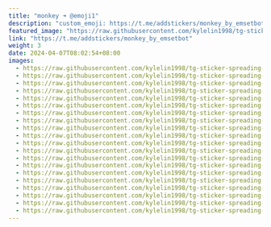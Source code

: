 ```yaml
---
title: "monkey ➜ @emoji1"
description: "custom_emoji: https://t.me/addstickers/monkey_by_emsetbot"
featured_image: "https://raw.githubusercontent.com/kylelin1998/tg-sticker-spreading-worldwide-images/main/img/9b97bac3-1bba-454f-975e-707f7c495e11.jpg"
link: "https://t.me/addstickers/monkey_by_emsetbot"
weight: 3
date: 2024-04-07T08:02:54+08:00
images:
  - https://raw.githubusercontent.com/kylelin1998/tg-sticker-spreading-worldwide-images/main/img/9b97bac3-1bba-454f-975e-707f7c495e11.jpg
  - https://raw.githubusercontent.com/kylelin1998/tg-sticker-spreading-worldwide-images/main/img/7b30e036-daac-47a8-b0e0-dd388e5e09c0.jpg
  - https://raw.githubusercontent.com/kylelin1998/tg-sticker-spreading-worldwide-images/main/img/8a3f57e4-f2db-411b-a621-018df6aa4b89.jpg
  - https://raw.githubusercontent.com/kylelin1998/tg-sticker-spreading-worldwide-images/main/img/aeba71b9-6004-437b-8dbd-a75799a3fcdc.jpg
  - https://raw.githubusercontent.com/kylelin1998/tg-sticker-spreading-worldwide-images/main/img/5847701d-a2bc-47ff-8880-3f8d7acc4492.jpg
  - https://raw.githubusercontent.com/kylelin1998/tg-sticker-spreading-worldwide-images/main/img/a110ed03-81a9-4fbf-970d-9cf7398a96a4.jpg
  - https://raw.githubusercontent.com/kylelin1998/tg-sticker-spreading-worldwide-images/main/img/a729d05b-8c0e-49ac-815b-d1ba60f67b78.jpg
  - https://raw.githubusercontent.com/kylelin1998/tg-sticker-spreading-worldwide-images/main/img/44336d89-fe44-4e25-b211-09de6e0a0ebc.jpg
  - https://raw.githubusercontent.com/kylelin1998/tg-sticker-spreading-worldwide-images/main/img/bb22381f-489c-4c5a-98e8-d2e45c9b64cc.jpg
  - https://raw.githubusercontent.com/kylelin1998/tg-sticker-spreading-worldwide-images/main/img/ef6c6fcc-2a64-4f09-b11d-ba473684dda4.jpg
  - https://raw.githubusercontent.com/kylelin1998/tg-sticker-spreading-worldwide-images/main/img/8eae7f84-0f3c-461d-a91b-217572605385.jpg
  - https://raw.githubusercontent.com/kylelin1998/tg-sticker-spreading-worldwide-images/main/img/8f39db3f-3d51-49c0-8a5d-75cd5ef269bf.jpg
  - https://raw.githubusercontent.com/kylelin1998/tg-sticker-spreading-worldwide-images/main/img/8fa5bd81-2c99-4d1b-9733-3d9e7dfe4959.jpg
  - https://raw.githubusercontent.com/kylelin1998/tg-sticker-spreading-worldwide-images/main/img/b8c2691a-1ecc-4539-a6b6-ac512a033fec.jpg
  - https://raw.githubusercontent.com/kylelin1998/tg-sticker-spreading-worldwide-images/main/img/dfed113f-70d0-44c8-b32d-181f1472afa9.jpg
  - https://raw.githubusercontent.com/kylelin1998/tg-sticker-spreading-worldwide-images/main/img/25628167-79ac-4f39-8fd1-94ec4b04ee76.jpg
  - https://raw.githubusercontent.com/kylelin1998/tg-sticker-spreading-worldwide-images/main/img/a06bb8a3-a399-4f8b-8324-67c18234884e.jpg
  - https://raw.githubusercontent.com/kylelin1998/tg-sticker-spreading-worldwide-images/main/img/f7183311-5736-40e9-b5b3-d03a0d0c654e.jpg
  - https://raw.githubusercontent.com/kylelin1998/tg-sticker-spreading-worldwide-images/main/img/e2c310d4-053b-4063-a51a-7295ba3eb822.jpg
  - https://raw.githubusercontent.com/kylelin1998/tg-sticker-spreading-worldwide-images/main/img/29cb2cf7-4e37-4267-9532-8ee6202f1983.jpg
---
```

